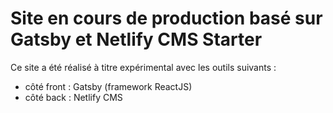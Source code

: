 # Site en cours de production basé sur Gatsby et Netlify CMS Starter

Ce site a été réalisé à titre expérimental avec les outils suivants :
- côté front : Gatsby (framework ReactJS)
- côté back : Netlify CMS
